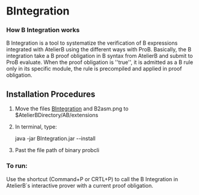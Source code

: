 BIntegration
============

### How B Integration works

B Integration is a tool to systematize the verification of B expressions integrated with AtelierB using the different ways with ProB.
Basically, the B integration take a B proof obligation in  B syntax from AtelierB and submit to ProB evaluate. When the proof obligation is ''true'', it is admitted as a B rule only in its specific module, the rule is precompiled and applied  in proof obligation.


Installation Procedures
---------------------

1. Move the files [BIntegration] and B2asm.png to $AtelierBDirectory/AB/extensions

2. In terminal, type:

    java -jar BIntegration.jar --install
    
3. Past the file path of binary probcli


### To run:
Use the shortcut (Command+P or CRTL+P) to call the B Integration in AtelierB`s interactive prover with a current proof obligation.
  
    

[BIntegration]: https://www.dropbox.com/s/fvdozx39xaa3h92/BIntegration.jar
